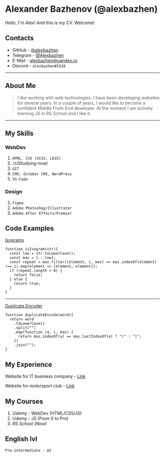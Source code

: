 # Alexander Bazhenov (@alexbazhen)

Hello, I'm Alex! And this is my CV. Welcome!

## Contacts

* GitHub - [@alexbazhen](https://github.com/alexbazhen)
* Telegram - [@Alexbazhen](https://t.me/Alexbazhen)
* E-Mail - [alexbazhen@yandex.ru](mailto:alexbazhen@yandex.ru)
* Discord - `alexbazhen#5328`

----
## About Me

> I like working with web technologies. I have been developing websites for several years. In a couple of years, I would like to become a confident Middle Front-End developer. At the moment I am actively learning JS in RS School and I like it.
----

## My Skills

### WebDev

1. `HTML, CSS (SCSS, LESS)`
2. `JS`*(Studying now)*
3. `GIT`
4. `CMS: October CMS, WordPress`
5. `VS:Code`

### Design

1. `Figma`
2. `Adobe Photoshop/Illustrator`
3. `Adobe After Effects/Premier`

## Code Examples

[Isograms](https://www.codewars.com/kata/54ba84be607a92aa900000f1/javascript)
``` 
function isIsogram(str){
  const low = str.toLowerCase();
  const mas = [...low];
  const repeat = mas.filter((element, i, mas) => mas.indexOf(element) !== i).map(element => [element, element]);
  if (repeat.length > 0) {
    return false;
  } else {
    return true;
  }
} 
```

----

[Duplicate Encoder](https://www.codewars.com/kata/54b42f9314d9229fd6000d9c)
```
function duplicateEncode(word){
  return word
    .toLowerCase()
    .split("")
    .map(function (a, i, mas) {
      return mas.indexOf(a) == mas.lastIndexOf(a) ? "(" : ")";
    })
    .join("");
}
```

## My Experience

Website for IT business company - [Link](https://itb365.ru)

Website for motorsport club - [Link](https://inside-racing.ru)

## My Courses

1. Udemy - WebDev (HTML/CSS/JS)
2. Udemy - JS (From 0 to Pro)
3. *RS School (Now)*

## English lvl

`Pre-intermediate - A2`

